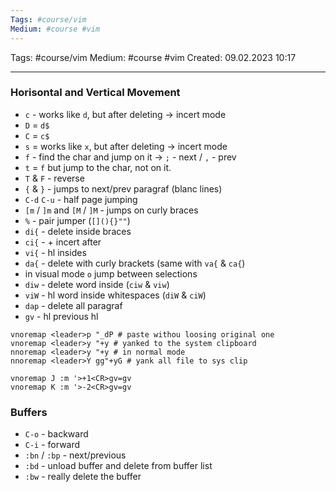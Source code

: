 ```yaml
---
Tags: #course/vim
Medium: #course #vim 
---
```

Tags: #course/vim
Medium: #course #vim 
Created: 09.02.2023 10:17
___

### Horisontal and Vertical Movement

- `c` - works like `d`, but after deleting -> incert mode
- `D` = `d$`
- `C` = `c$`
- `s` =  works like `x`, but after deleting -> incert mode
- `f` - find the char and jump on it -> `;` - next / `,` - prev
- `t` = `f` but jump to the char, not on it.
- `T` & `F` - reverse
- `{` & `}` - jumps to next/prev paragraf (blanc lines)
- `C-d` `C-u` - half page jumping
- `[m` / `]m` and `[M` / `]M` - jumps on curly braces
- `%` - pair jumper (`[](){}""`)
- `di{` - delete inside braces 
- `ci{` - + incert after
- `vi{` - hl insides
- `da{` - delete with curly brackets (same with `va{` & `ca{`)
- in visual mode `o` jump between selections
- `diw` - delete word inside (`ciw` & `viw`)
- `viW` - hl word inside whitespaces (`diW` & `ciW`)
- `dap` - delete all paragraf
- `gv` - hl previous hl

```vimrc
vnoremap <leader>p "_dP # paste withou loosing original one
vnoremap <leader>y "+y # yanked to the system clipboard
nnoremap <leader>y "+y # in normal mode
nnoremap <leader>Y gg"+yG # yank all file to sys clip

vnoremap J :m '>+1<CR>gv=gv
vnoremap K :m '>-2<CR>gv=gv
```

### Buffers
- `C-o` - backward
- `C-i` - forward
- `:bn` / `:bp` - next/previous
- `:bd` - unload buffer and delete from buffer list
- `:bw` - really delete the buffer